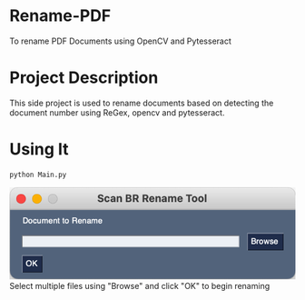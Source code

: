 # Rename-PDF
To rename PDF Documents using OpenCV and Pytesseract

# Project Description
This side project is used to rename documents based on detecting the document number using ReGex, opencv and pytesseract.

# Using It
```python
python Main.py
```

![Rename-PDF](/gui.png)
Select multiple files using "Browse" and click "OK" to begin renaming
